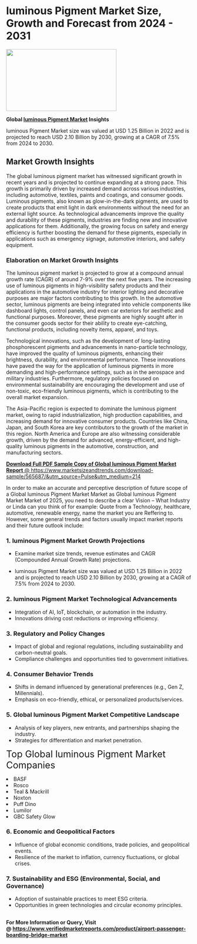<H1>luminous Pigment Market Size, Growth and Forecast from 2024 - 2031</H1><img class="aligncenter size-medium wp-image-584254" src="https://thirdeyenews.in/wp-content/uploads/2024/09/Global-Market-Research-300x168.jpeg" alt="" width="300" height="168" /><p><strong>Global&nbsp;<a href="https://www.marketsizeandtrends.com/download-sample/565687/&amp;utm_source=Pulse&amp;utm_medium=214">luminous Pigment Market</a> Insights</strong></p><p>luminous Pigment Market size was valued at USD 1.25 Billion in 2022 and is projected to reach USD 2.10 Billion by 2030, growing at a CAGR of 7.5% from 2024 to 2030.</p><p><h2>Market Growth Insights</h2> <p>The global luminous pigment market has witnessed significant growth in recent years and is projected to continue expanding at a strong pace. This growth is primarily driven by increased demand across various industries, including automotive, textiles, paints and coatings, and consumer goods. Luminous pigments, also known as glow-in-the-dark pigments, are used to create products that emit light in dark environments without the need for an external light source. As technological advancements improve the quality and durability of these pigments, industries are finding new and innovative applications for them. Additionally, the growing focus on safety and energy efficiency is further boosting the demand for these pigments, especially in applications such as emergency signage, automotive interiors, and safety equipment.</p> <p><a href="#"></a></p> <h3>Elaboration on Market Growth Insights</h3> <p>The luminous pigment market is projected to grow at a compound annual growth rate (CAGR) of around 7-9% over the next five years. The increasing use of luminous pigments in high-visibility safety products and their applications in the automotive industry for interior lighting and decorative purposes are major factors contributing to this growth. In the automotive sector, luminous pigments are being integrated into vehicle components like dashboard lights, control panels, and even car exteriors for aesthetic and functional purposes. Moreover, these pigments are highly sought after in the consumer goods sector for their ability to create eye-catching, functional products, including novelty items, apparel, and toys.</p> <p>Technological innovations, such as the development of long-lasting phosphorescent pigments and advancements in nano-particle technology, have improved the quality of luminous pigments, enhancing their brightness, durability, and environmental performance. These innovations have paved the way for the application of luminous pigments in more demanding and high-performance settings, such as in the aerospace and military industries. Furthermore, regulatory policies focused on environmental sustainability are encouraging the development and use of non-toxic, eco-friendly luminous pigments, which is contributing to the overall market expansion.</p> <p>The Asia-Pacific region is expected to dominate the luminous pigment market, owing to rapid industrialization, high production capabilities, and increasing demand for innovative consumer products. Countries like China, Japan, and South Korea are key contributors to the growth of the market in this region. North America and Europe are also witnessing considerable growth, driven by the demand for advanced, energy-efficient, and high-quality luminous pigments in the automotive, construction, and manufacturing sectors.</p> <p><a href="#"></p><p><span class=""><strong>Download Full PDF Sample Copy of Global luminous Pigment Market Report</strong> @ <a href="https://www.marketsizeandtrends.com/download-sample/565687/&amp;utm_source=Pulse&amp;utm_medium=214" target="_blank">https://www.marketsizeandtrends.com/download-sample/565687/&amp;utm_source=Pulse&amp;utm_medium=214</a></span></p><p>In order to make an accurate and perceptive description of future scope of a Global&nbsp;luminous Pigment Market Market as Global&nbsp;luminous Pigment Market Market of 2025, you need to describe a clear Vision &ndash; What Industry or Linda can you think of for example: Quote from a Technology, healthcare, automotive, renewable energy, name the market you are Reffering to. However, some general trends and factors usually impact market reports and their future outlook include:</p><h3>1.&nbsp;<strong>luminous Pigment Market Growth Projections</strong></h3><ul><li>Examine market size trends, revenue estimates and CAGR (Compounded Annual Growth Rate) projections.</li><li><p>luminous Pigment Market size was valued at USD 1.25 Billion in 2022 and is projected to reach USD 2.10 Billion by 2030, growing at a CAGR of 7.5% from 2024 to 2030.</p></li></ul><h3>2.&nbsp;<strong>luminous Pigment Market Technological Advancements</strong></h3><ul><li>Integration of AI, IoT, blockchain, or automation in the industry.</li><li>Innovations driving cost reductions or improving efficiency.</li></ul><h3>3.&nbsp;<strong>Regulatory and Policy Changes</strong></h3><ul><li>Impact of global and regional regulations, including sustainability and carbon-neutral goals.</li><li>Compliance challenges and opportunities tied to government initiatives.</li></ul><h3>4.&nbsp;<strong>Consumer Behavior Trends</strong></h3><ul><li>Shifts in demand influenced by generational preferences (e.g., Gen Z, Millennials).</li><li>Emphasis on eco-friendly, ethical, or personalized products/services.</li></ul><h3>5.&nbsp;<strong>Global luminous Pigment Market Competitive Landscape</strong></h3><ul><li>Analysis of key players, new entrants, and partnerships shaping the industry.</li><li>Strategies for differentiation and market penetration.</li></ul><p data-pm-slice="1 1 []"><span style="color: inherit; font-family: inherit; font-size: 25px;">Top Global luminous Pigment Market Companies</span></p><div class="" data-test-id=""><p><li>BASF</li><li> Rosco</li><li> Teal & Mackrill</li><li> Noxton</li><li> Puff Dino</li><li> Lumilor</li><li> GBC Safety Glow</li></p></div><h3>6.&nbsp;<strong>Economic and Geopolitical Factors</strong></h3><ul><li>Influence of global economic conditions, trade policies, and geopolitical events.</li><li>Resilience of the market to inflation, currency fluctuations, or global crises.</li></ul><h3>7.&nbsp;<strong>Sustainability and ESG (Environmental, Social, and Governance)</strong></h3><ul><li>Adoption of sustainable practices to meet ESG criteria.</li><li>Opportunities in green technologies and circular economy principles.</li></ul><h2><strong style="font-size: 14px;">For More Information or Query, Visit @&nbsp;</strong><a style="background-color: #ffffff; font-size: 14px;" href="https://www.marketsizeandtrends.com/report/luminous-pigment-market/" target="_blank">https://www.verifiedmarketreports.com/product/airport-passenger-boarding-bridge-market</a></h2>
